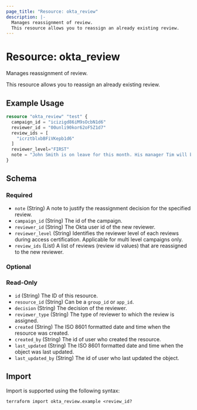 ```yaml
---
page_title: "Resource: okta_review"
description: |-
  Manages reassignment of review.
  This resource allows you to reassign an already existing review.
---
```


# Resource: okta_review

Manages reassignment of review.

This resource allows you to reassign an already existing review.

## Example Usage

```terraform
resource "okta_review" "test" {
  campaign_id = "icizigd86iM9sOcbN1d6"
  reviewer_id = "00unli90kor62oF5Z1d7"
  review_ids = [
    "icrztblxbBFiVKepb1d6"
  ]
  reviewer_level="FIRST"
  note = "John Smith is on leave for this month. His manager Tim will be the reviewer instead."
}
```

<!-- schema generated by tfplugindocs -->
## Schema

### Required

- `note` (String) A note to justify the reassignment decision for the specified review.
- `campaign_id` (String) The id of the campaign.
- `reviewer_id` (String) The Okta user id of the new reviewer.
- `reviewer_level` (String) Identifies the reviewer level of each reviews during access certification. Applicable for multi level campaigns only.
- `review_ids` (List) A list of reviews (review id values) that are reassigned to the new reviewer.

### Optional



### Read-Only

- `id` (String) The ID of this resource.
- `resource_id` (String) Can be a `group_id` or `app_id`.
- `decision` (String) The decision of the reviewer.
- `reviewer_type` (String) The type of reviewer to which the review is assigned.
- `created` (String) The ISO 8601 formatted date and time when the resource was created.
- `created_by` (String) The id of user who created the resource.
- `last_updated` (String) The ISO 8601 formatted date and time when the object was last updated.
- `last_updated_by` (String) The id of user who last updated the object.

## Import

Import is supported using the following syntax:

```shell
terraform import okta_review.example <review_id?
```